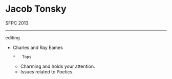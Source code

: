 # Jacob Tonsky

SFPC 2013

_______________________________________________________________________

editing

*   Charles and Ray Eames

        *   Tops
    *   Charming and holds your attention.
    *   Issues related to Poetics.